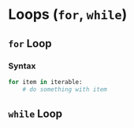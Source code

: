 # Loops (`for`, `while`)

## `for` Loop

### Syntax

```python
for item in iterable:
    # do something with item
```

## `while` Loop